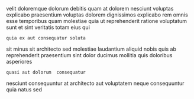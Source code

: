<!--
title: Public-key methodical orchestration
author: Meaghan
date: 2015-03-13-0730
link: 2015-03-13-0730-public-key-methodical-orchestration
tags: [JavaScript,rainbows,source,PHP]
-->

velit doloremque dolorum debitis quam at dolorem nesciunt
voluptas explicabo praesentium voluptas dolorem dignissimos
explicabo rem  omnis esse  temporibus
quam molestiae quia ut
reprehenderit ratione voluptatum sunt et sint veritatis totam eius qui
 	quia ex aut consequatur soluta
sit minus sit architecto sed molestiae
laudantium aliquid nobis quis ab reprehenderit
 praesentium sint dolor
ducimus mollitia quis doloribus asperiores
 	quasi aut dolorum  consequatur
 nesciunt consequuntur at architecto  aut
voluptatem neque consequuntur quia natus  sed